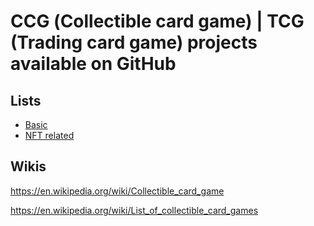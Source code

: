 # CCG (Сollectible card game) | TCG (Trading card game) projects available on GitHub

## Lists

- [Basic](./basic/index.md)
- [NFT related](./NFT/index.md)

## Wikis

https://en.wikipedia.org/wiki/Collectible_card_game

https://en.wikipedia.org/wiki/List_of_collectible_card_games
